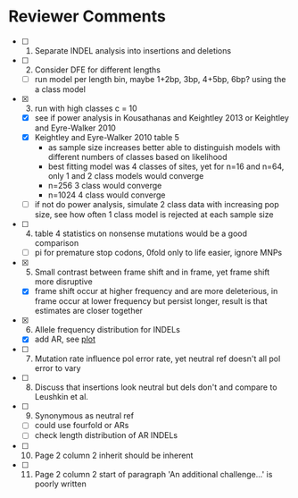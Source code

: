 # Reviewer Comments
 
- [ ] 1. Separate INDEL analysis into insertions and deletions
- [ ] 2. Consider DFE for different lengths
    - [ ] run model per length bin, maybe 1+2bp, 3bp, 4+5bp, 6bp? using the a class model
- [x] 3. run with high classes c = 10
    - [x] see if power analysis in Kousathanas and Keightley 2013 or Keightley and Eyre-Walker 2010
    - [x] Keightley and Eyre-Walker 2010 table 5 
        - as sample size increases better able to distinguish models with different numbers of classes based on likelihood
        - best fitting model was 4 classes of sites, yet for n=16 and n=64, only 1 and 2 class models would converge
        - n=256 3 class would converge
        - n=1024 4 class would converge
    - [ ] if not do power analysis, simulate 2 class data with increasing pop size, see how often 1 class model is rejected at each sample size
- [ ] 4. table 4 statistics on nonsense mutations would be a good comparison
    - [ ] pi for premature stop codons, 0fold only to life easier, ignore MNPs
- [x] 5. Small contrast between frame shift and in frame, yet frame shift more disruptive
    - [x] frame shift occur at higher frequency and are more deleterious, in frame occur at lower frequency but persist longer, result is that estimates are closer together
- [x] 6. Allele frequency distribution for INDELs
    - [x] add AR, see [plot](regional_indel_sfs.pdf)
- [ ] 7. Mutation rate influence pol error rate, yet neutral ref doesn't all pol error to vary
- [ ] 8. Discuss that insertions look neutral but dels don't and compare to Leushkin et al.
- [ ] 9. Synonymous as neutral ref
    - [ ] could use fourfold or ARs
    - [ ] check length distribution of AR INDELs
- [ ] 10. Page 2 column 2 inherit should be inherent
- [ ] 11. Page 2 column 2 start of paragraph 'An additional challenge...' is poorly written
 